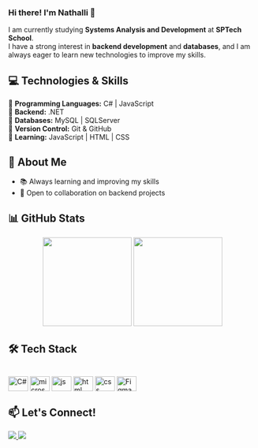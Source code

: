 ### Hi there! I'm Nathalli :raising_hand:

I am currently studying **Systems Analysis and Development** at **SPTech School**.  
I have a strong interest in **backend development** and **databases**, and I am always eager to learn new technologies to improve my skills.  

## 💻 Technologies & Skills  
🔹 **Programming Languages:** C# | JavaScript  
🔹 **Backend:** .NET  
🔹 **Databases:** MySQL | SQLServer  
🔹 **Version Control:** Git & GitHub  
🔹 **Learning:** JavaScript | HTML | CSS  

## 🚀 About Me  
- 📚 Always learning and improving my skills  
- 🤝 Open to collaboration on backend projects  

## 📊 GitHub Stats  
<div align="center">
  <img height="180em" src="https://github-readme-stats.vercel.app/api?username=nathalli99&show_icons=true&theme=radical&include_all_commits=true&count_private=true"/>
  <img height="180em" src="https://github-readme-stats.vercel.app/api/top-langs/?username=nathalli99&layout=compact&langs_count=7&theme=radical"/>
</div>


## 🛠️ Tech Stack  
<div style="display: inline_block"><br>
  <img align="center" alt="C#" height="30" width="40"
    src="https://cdn.jsdelivr.net/gh/devicons/devicon/icons/csharp/csharp-original.svg">
   <img align="center" alt="microsoftsqlserver" height="30" width="40"
    src="https://cdn.jsdelivr.net/gh/devicons/devicon/icons/microsoftsqlserver/microsoftsqlserver-plain.svg">
    <img align="center" alt="js" height="30" width="40"
    src="https://cdn.jsdelivr.net/gh/devicons/devicon@latest/icons/javascript/javascript-original.svg">
  <img align="center" alt="html" height="30" width="40"
    src="https://cdn.jsdelivr.net/gh/devicons/devicon@latest/icons/html5/html5-original.svg">
  <img align="center" alt="css" height="30" width="40"
    src="https://cdn.jsdelivr.net/gh/devicons/devicon@latest/icons/css3/css3-original.svg">
  <img align="center" alt="Figma" height="30" width="40"
    src="https://cdn.jsdelivr.net/gh/devicons/devicon/icons/figma/figma-original.svg">        
</div>

##
 
## 📫 Let's Connect!  
<div> 
  <a href="https://github.com/nathalli99" target="_blank">
    <img src="https://img.shields.io/badge/GitHub-000?style=for-the-badge&logo=github&logoColor=white" target="_blank">
  </a>
  <a href="https://www.linkedin.com/in/nathalli-ribeiro-7b0242251/" target="_blank">
    <img src="https://img.shields.io/badge/-LinkedIn-%2300A0DC?style=for-the-badge&logo=linkedin&logoColor=white" target="_blank">
  </a> 
</div>

